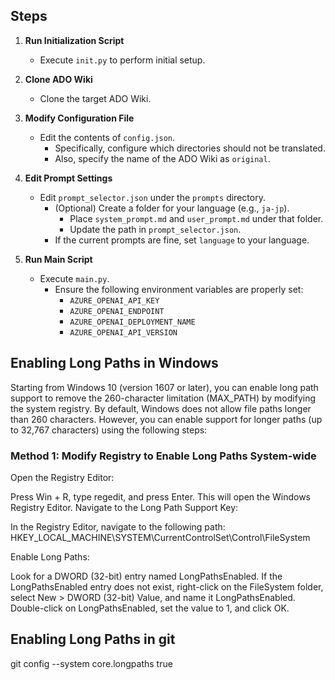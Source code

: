 ## Steps

1. **Run Initialization Script**
   - Execute `init.py` to perform initial setup.

2. **Clone ADO Wiki**
   - Clone the target ADO Wiki.

3. **Modify Configuration File**
   - Edit the contents of `config.json`.
     - Specifically, configure which directories should not be translated.
     - Also, specify the name of the ADO Wiki as `original`.

4. **Edit Prompt Settings**
   - Edit `prompt_selector.json` under the `prompts` directory.
     - (Optional) Create a folder for your language (e.g., `ja-jp`).
       - Place `system_prompt.md` and `user_prompt.md` under that folder.
       - Update the path in `prompt_selector.json`.
     - If the current prompts are fine, set `language` to your language.

5. **Run Main Script**
   - Execute `main.py`.
     - Ensure the following environment variables are properly set:
       - `AZURE_OPENAI_API_KEY`
       - `AZURE_OPENAI_ENDPOINT`
       - `AZURE_OPENAI_DEPLOYMENT_NAME`
       - `AZURE_OPENAI_API_VERSION`


## Enabling Long Paths in Windows
Starting from Windows 10 (version 1607 or later), you can enable long path support to remove the 260-character limitation (MAX_PATH) by modifying the system registry. By default, Windows does not allow file paths longer than 260 characters. However, you can enable support for longer paths (up to 32,767 characters) using the following steps:

### Method 1: Modify Registry to Enable Long Paths System-wide
Open the Registry Editor:

Press Win + R, type regedit, and press Enter. This will open the Windows Registry Editor.
Navigate to the Long Path Support Key:

In the Registry Editor, navigate to the following path:
HKEY_LOCAL_MACHINE\SYSTEM\CurrentControlSet\Control\FileSystem

Enable Long Paths:

Look for a DWORD (32-bit) entry named LongPathsEnabled.
If the LongPathsEnabled entry does not exist, right-click on the FileSystem folder, select New > DWORD (32-bit) Value, and name it LongPathsEnabled.
Double-click on LongPathsEnabled, set the value to 1, and click OK.

## Enabling Long Paths in git

git config --system core.longpaths true